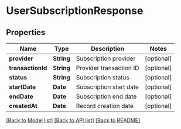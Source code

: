 # UserSubscriptionResponse

## Properties
Name | Type | Description | Notes
------------ | ------------- | ------------- | -------------
**provider** | **String** | Subscription provider | [optional] 
**transactionId** | **String** | Provider transaction ID | [optional] 
**status** | **String** | Subscription status | [optional] 
**startDate** | **Date** | Subscription start date | [optional] 
**endDate** | **Date** | Subscription end date | [optional] 
**createdAt** | **Date** | Record creation date | [optional] 

[[Back to Model list]](../README.md#documentation-for-models) [[Back to API list]](../README.md#documentation-for-api-endpoints) [[Back to README]](../README.md)


